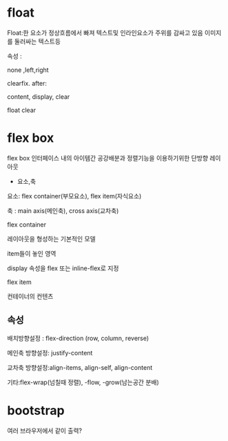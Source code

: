# float

Float:한 요소가 정상흐름에서 빠져 텍스트및 인라인요소가 주위를 감싸고 있음 이미지를 둘러싸는 텍스트등

속성 :

none ,left,right

clearfix. after:

content, display, clear

float clear

# flex box

flex box 인터페이스 내의 아이템간 공강배분과 정렬기능을 이용하기위한 단방향 레이아웃

- 요소,축

요소:   flex container(부모요소), flex item(자식요소)

축 : main axis(메인축), cross axis(교차축)

flex container

레이아웃을 형성하는 기본적인 모델

item들이 놓인 영역

display 속성을 flex 또는 inline-flex로 지정

flex item

컨테이너의 컨텐츠

## 속성

배치방향설정 : flex-direction (row, column, reverse)

메인축 방향설정: justify-content

교차축 방향설정:align-items, align-self, align-content

기타:flex-wrap(넘칠때 정렬), -flow, -grow(남는공간 분배)



# bootstrap

여러 브라우저에서 같이 출력?



